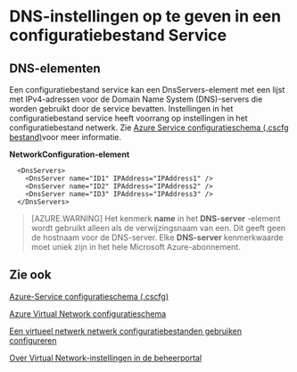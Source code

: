 <properties 
   pageTitle="DNS-instellingen op te geven in een configuratiebestand service | Microsoft Azure"
   description="aangepaste DNS-instellingen met behulp van service-configuratiebestand voor virtueel netwerk opgeven"
   services="virtual-network"
   documentationCenter="na"
   authors="jimdial"
   manager="carmonm"
   editor="tysonn" />
<tags 
   ms.service="virtual-network"
   ms.devlang="na"
   ms.topic="article"
   ms.tgt_pltfrm="na"
   ms.workload="infrastructure-services"
   ms.date="02/24/2016"
   ms.author="jdial" />

# <a name="specifying-dns-settings-in-a-service-configuration-file"></a>DNS-instellingen op te geven in een configuratiebestand Service

## <a name="dns-elements"></a>DNS-elementen

Een configuratiebestand service kan een DnsServers-element met een lijst met IPv4-adressen voor de Domain Name System (DNS)-servers die worden gebruikt door de service bevatten. Instellingen in het configuratiebestand service heeft voorrang op instellingen in het configuratiebestand netwerk. Zie [Azure Service configuratieschema (.cscfg bestand)](https://msdn.microsoft.com/library/azure/ee758710.aspx)voor meer informatie.

**NetworkConfiguration-element**

      <DnsServers>
        <DnsServer name="ID1" IPAddress="IPAddress1" />
        <DnsServer name="ID2" IPAddress="IPAddress2" />
        <DnsServer name="ID3" IPAddress="IPAddress3" />
      </DnsServers>

>[AZURE.WARNING] Het kenmerk **name** in het **DNS-server** -element wordt gebruikt alleen als de verwijzingsnaam van een. Dit geeft geen de hostnaam voor de DNS-server. Elke **DNS-server** kenmerkwaarde moet uniek zijn in het hele Microsoft Azure-abonnement.

## <a name="see-also"></a>Zie ook

[Azure-Service configuratieschema (.cscfg)](https://msdn.microsoft.com/library/windowsazure/ee758710)

[Azure Virtual Network configuratieschema](http://go.microsoft.com/fwlink/?LinkId=248093)

[Een virtueel netwerk netwerk configuratiebestanden gebruiken configureren](http://go.microsoft.com/fwlink/?LinkId=248094)

[Over Virtual Network-instellingen in de beheerportal](http://go.microsoft.com/fwlink/?LinkId=248092)

